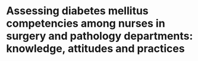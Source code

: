 # Assessing diabetes mellitus competencies among nurses in surgery and pathology departments: knowledge, attitudes and practices
